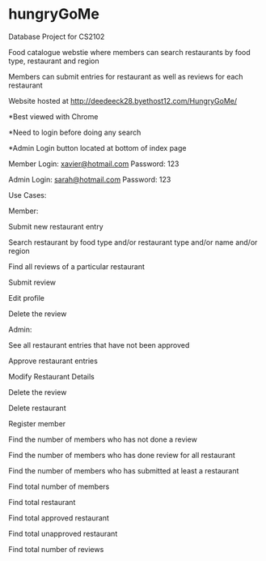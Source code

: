 hungryGoMe
==========

Database Project for CS2102

Food catalogue webstie where members can search restaurants by food type, restaurant and region

Members can submit entries for restaurant as well as reviews for each restaurant

Website hosted at http://deedeeck28.byethost12.com/HungryGoMe/

*Best viewed with Chrome

*Need to login before doing any search

*Admin Login button located at bottom of index page

Member Login: xavier@hotmail.com
Password: 123

Admin Login: sarah@hotmail.com
Password: 123


Use Cases:

Member:

Submit new restaurant entry

Search restaurant by food type and/or restaurant type and/or name and/or region

Find all reviews of a particular restaurant

Submit review

Edit profile

Delete the review

Admin:

See all restaurant entries that have not been approved

Approve restaurant entries

Modify Restaurant Details

Delete the review

Delete restaurant

Register member

Find the number of members who has not done a review

Find the number of members who has done review for all restaurant

Find the number of members who has submitted at least a restaurant

Find total number of members

Find total restaurant

Find total approved restaurant

Find total unapproved restaurant

Find total number of reviews


